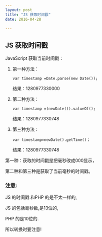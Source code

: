 ```yaml
---
layout: post
title: "JS 获取时间戳"
date: 2016-04-28

---
```



## JS 获取时间戳

JavaScript 获取当前时间戳：


1. 第一种方法：

	``` 
	var timestamp =Date.parse(new Date());
	```
	
	结果：1280977330000


2. 第二种方法：

	```
	var timestamp =(newDate()).valueOf();
	```
	
	结果：1280977330748

3. 第三种方法：

	``` 
	var timestamp=newDate().getTime()；
	```
	结果：1280977330748

第一种：获取的时间戳是把毫秒改成000显示，

第二种和第三种是获取了当前毫秒的时间戳。



### 注意:

JS 的时间戳 和PHP 的是不太一样的,

JS 的包括毫秒数,是13位的,

PHP 的是10位的.

所以转换时要注意! 


